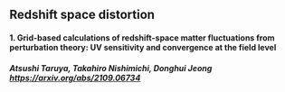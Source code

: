 ## Redshift space distortion

#### 1. Grid-based calculations of redshift-space matter fluctuations from perturbation theory: UV sensitivity and convergence at the field level
##### Atsushi Taruya, Takahiro Nishimichi, Donghui Jeong     https://arxiv.org/abs/2109.06734

